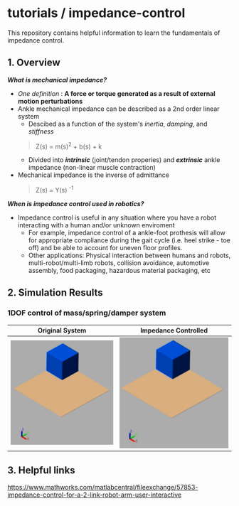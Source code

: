 # tutorials / impedance-control

This repository contains helpful information to learn the fundamentals of impedance control. 


## 1. Overview 
__*What is mechanical impedance?*__
* _One definition_ : **A force or torque generated as a result of external motion perturbations**
* Ankle mechanical impedance can be described as a 2nd order linear system
  * Descibed as a function of the system's _inertia_, _damping_, and _stiffness_
  > Z(s) = m(s)<sup>2</sup> + b(s) + k
  * Divided into ___intrinsic___ (joint/tendon properies) and ___extrinsic___ ankle impedance (non-linear muscle contraction)
* Mechanical impedance is the inverse of admittance
  > Z(s) = Y(s) <sup>-1</sup> 

__*When is impedance control used in robotics?*__ 
* Impedance control is useful in any situation where you have a robot interacting with a human and/or unknown enviroment
  * For example, impedance control of a ankle-foot prothesis will allow for appropriate compliance during the gait cycle (i.e. heel strike - toe off) and be able to account for uneven floor profiles.
  * Other applications: Physical interaction between humans and robots, multi-robot/multi-limb robots, collision avoidance, automotive assembly, food packaging, hazardous material packaging, etc 


## 2. Simulation Results 
### 1DOF control of mass/spring/damper system

  Original System   |  Impedance Controlled  |
------------------- | -----------------------| 
![](videos/1D_orig_system.gif)  | ![](videos/1D_impedance_controlled.gif)     |

## 3. Helpful links 
<https://www.mathworks.com/matlabcentral/fileexchange/57853-impedance-control-for-a-2-link-robot-arm-user-interactive>
